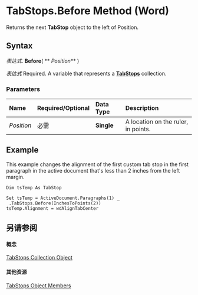
# TabStops.Before Method (Word)

Returns the next  **TabStop** object to the left of Position.


## Syntax

 _表达式_. **Before**( ** _Position_** )

 _表达式_ Required. A variable that represents a **[TabStops](2d3bcac4-db8c-05fe-1cc1-5d90774f84fb.md)** collection.


### Parameters



|**Name**|**Required/Optional**|**Data Type**|**Description**|
|:-----|:-----|:-----|:-----|
| _Position_|必需|**Single**|A location on the ruler, in points.|

## Example

This example changes the alignment of the first custom tab stop in the first paragraph in the active document that's less than 2 inches from the left margin.


```
Dim tsTemp As TabStop 
 
Set tsTemp = ActiveDocument.Paragraphs(1) _ 
 .TabStops.Before(InchesToPoints(2)) 
tsTemp.Alignment = wdAlignTabCenter
```


## 另请参阅


#### 概念


[TabStops Collection Object](2d3bcac4-db8c-05fe-1cc1-5d90774f84fb.md)
#### 其他资源


[TabStops Object Members](http://msdn.microsoft.com/library/c457704a-7439-3cb9-d6b1-d05b5a5fdd12%28Office.15%29.aspx)